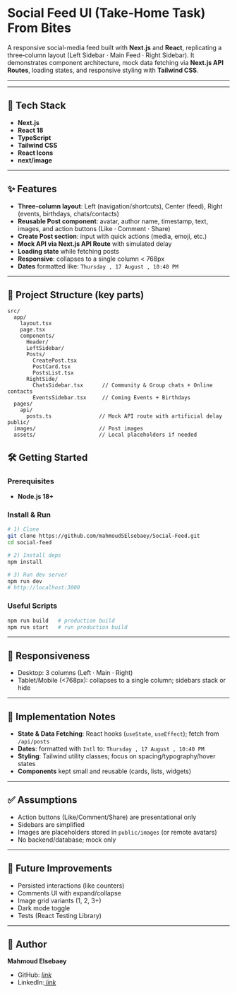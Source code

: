 # Social Feed UI (Take‑Home Task) From Bites

A responsive social-media feed built with **Next.js** and **React**, replicating a three‑column layout (Left Sidebar · Main Feed · Right Sidebar). It demonstrates component architecture, mock data fetching via **Next.js API Routes**, loading states, and responsive styling with **Tailwind CSS**.

---

<!-- ## 🚀 Demo
> _Optional: add your Vercel link here_ -->

---

## 🧰 Tech Stack
- **Next.js**
- **React 18**
- **TypeScript**
- **Tailwind CSS**
- **React Icons**
- **next/image**

---

## ✨ Features
- **Three‑column layout**: Left (navigation/shortcuts), Center (feed), Right (events, birthdays, chats/contacts)
- **Reusable Post component**: avatar, author name, timestamp, text, images, and action buttons (Like · Comment · Share)
- **Create Post section**: input with quick actions (media, emoji, etc.)
- **Mock API via Next.js API Route** with simulated delay
- **Loading state** while fetching posts
- **Responsive**: collapses to a single column < 768px
- **Dates** formatted like: `Thursday , 17 August , 10:40 PM`

---

## 📁 Project Structure (key parts)
```
src/
  app/
    layout.tsx
    page.tsx
    components/
      Header/
      LeftSidebar/
      Posts/
        CreatePost.tsx
        PostCard.tsx
        PostsList.tsx
      RightSide/
        ChatsSidebar.tsx      // Community & Group chats + Online contacts
        EventsSidebar.tsx     // Coming Events + Birthdays
  pages/
    api/
      posts.ts               // Mock API route with artificial delay
public/
  images/                    // Post images
  assets/                    // Local placeholders if needed
```


## 🛠️ Getting Started
### Prerequisites
- **Node.js 18+**

### Install & Run
```bash
# 1) Clone
git clone https://github.com/mahmoudSElsebaey/Social-Feed.git
cd social-feed

# 2) Install deps
npm install

# 3) Run dev server
npm run dev
# http://localhost:3000
```

### Useful Scripts
```bash
npm run build   # production build
npm run start   # run production build

```

---

## 📐 Responsiveness
- Desktop: 3 columns (Left · Main · Right)
- Tablet/Mobile (<768px): collapses to a single column; sidebars stack or hide

---

## 🧩 Implementation Notes
- **State & Data Fetching**: React hooks (`useState`, `useEffect`); fetch from `/api/posts`
- **Dates**: formatted with `Intl` to: `Thursday , 17 August , 10:40 PM`
- **Styling**: Tailwind utility classes; focus on spacing/typography/hover states
- **Components** kept small and reusable (cards, lists, widgets)

---

## ✅ Assumptions
- Action buttons (Like/Comment/Share) are presentational only
- Sidebars are simplified
- Images are placeholders stored in `public/images` (or remote avatars)
- No backend/database; mock only

---

## 🧭 Future Improvements
- Persisted interactions (like counters)
- Comments UI with expand/collapse
- Image grid variants (1, 2, 3+)
- Dark mode toggle
- Tests (React Testing Library)

---

## 👤 Author
**Mahmoud Elsebaey**

- GitHub: [_link_](https://github.com/mahmoudSElsebaey)
- LinkedIn:[ _link_](https://www.linkedin.com/in/mahmoud-elsebaey-888797223/)

